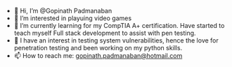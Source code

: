 - 👋 Hi, I’m @Gopinath Padmanaban
- 👀 I’m interested in playuing video games
- 🌱 I’m currently learning for my CompTIA A+ certification. Have started to teach myself Full stack development to assist with pen testing. 
- 💞️ I have an interest in testing system vulnerabilities, hence the love for penetration testing and been working on my python skills. 
- 📫 How to reach me: gopinath.padmanaban@hotmail.com

<!---
mehGP/mehGP is a ✨ special ✨ repository because its `README.md` (this file) appears on your GitHub profile.
You can click the Preview link to take a look at your changes.
--->
